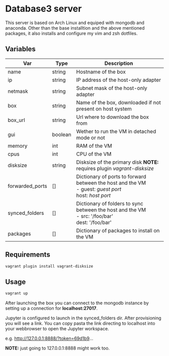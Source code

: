 # Database3 server

This server is based on Arch Linux and equiped with mongodb and anaconda.
Other than the base installtion and the above mentioned packages, 
it also installs and configure my vim and zsh dotfiles.

## Variables

| Var             | Type    | Description                                                                                               |
|-----------------|---------|-----------------------------------------------------------------------------------------------------------|
| name            | string  | Hostname of the box                                                                                       |
| ip              | string  | IP address of the host-only adapter                                                                       |
| netmask         | string  | Subnet mask of the host-only adapter                                                                      |
| box             | string  | Name of the box, downloaded if not present on host system                                                 |
| box_url         | string  | Url where to download the box from                                                                        |
| gui             | boolean | Wether to run the VM in detached mode or not                                                              |
| memory          | int     | RAM of the VM                                                                                             |
| cpus            | int     | CPU of the VM                                                                                             |
| disksize        | string  | Disksize of the primary disk **NOTE:** requires plugin _vagrant-disksize_                                 |
| forwarded_ports | []      | Dictionary of ports to forward between the host and the VM<br>- guest: _guest port_<br> host: _host port_ |
| synced_folders  | []      | Dictionary of folders to sync between the host and the VM<br>- src: '/foo/bar'<br> dest: '/foo/bar'       |
| packages        | []      | Dictionary of packages to install on the VM                                                               |

## Requirements

```Bash
vagrant plugin install vagrant-disksize
```

## Usage

```Bash 
vagrant up
```

After launching the box you can connect to the mongodb instance by setting up
a connection for **localhost:27017**.

Jupyter is configured to launch in the synced_folders dir.
After provisioning you will see a link. You can copy pasta the link directing to localhost into 
your webbrowser to open the Jupyter workspace.

e.g.  http://127.0.0.1:8888/?token=69d1b9...

**NOTE:** just going to 127.0.0.1:8888 might work too.
